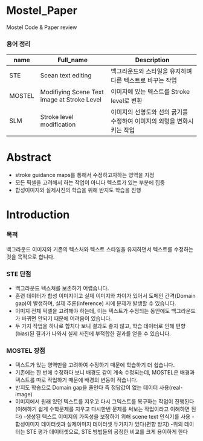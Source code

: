 # Mostel_Paper
Mostel Code & Paper review


### 용어 정리

| name   | Full_name   | Description   |
|-------|-------|-------|
| STE | Scean text editing | 백그라운드와 스타일을 유지하며 다른 텍스트로 바꾸는 작업 |
| MOSTEL | Modifiying Scene Text image at Stroke Level | 이미지에 있는 텍스트를 Stroke level로 변환 |
| SLM | Stroke level modification |  이미지의 선명도와 선의 굵기를 수정하여 이미지의 외형을 변화시키는 작업|


# Abstract

- stroke guidance maps를 통해서 수정하고자하는 영역을 지정
- 모든 픽셀을 고려해서 하는 작업이 아니다 텍스트가 있는 부분에 집중
- 합성이미지와 실제사진의 학습을 위해 반지도 학습을 진행

# Introduction

### 목적
백그라운드 이미지와 기존의 텍스처와 텍스트 스타일을 유지하면서 텍스트를 수정하는 것을 목적으로 합니다.

### STE 단점
- 백그라운드 텍스처를 보존하기 어렵습니다.
- 훈련 데이터가 합성 이미지이고 실제 이미지와 차이가 있어서 도메인 간격(Domain gap)이 발생하며, 실제 추론(inference) 시에 문제가 발생할 수 있습니다.
- 이미지 전체 픽셀을 고려해야 하는데, 이는 텍스트가 수정되는 동안에도 백그라운드가 바뀌면 안되기 때문에 어려움이 있습니다.
- 두 가지 작업을 하나로 합치다 보니 결과도 좋지 않고, 학습 데이터로 인해 편향(bias)된 결과가 나와서 실제 사진에 부적합한 결과를 얻을 수 있습니다.

### MOSTEL 장점
- 텍스트가 있는 영역만을 고려하여 수정하기 때문에 학습하기 더 쉽습니다.
- 기존에는 한 번에 수정하다 보니 배경도 같이 계속 수정되는데, MOSTEL은 배경과 텍스트를 따로 작업하기 때문에 배경의 변동이 적습니다.
- 반지도 학습으로 Domain gap을 줄인다 즉 정답값이 없는 데이터 사용(real-image)
- 이미지에서 원래 있던 텍스트를 지우고 다시 그텍스트를 복구하는 작업이 진행된다 (이해하기 쉽게 수학문제를 지우고 다시한번 문제를 써보는 작업이라고 이해하면 된다)
-생성된 텍스트 이미지의 가독성을 보장하기 위해 scene text 인식기를 사용
-합성이미지 데이터셋과 실제이미지 데이터셋 두가지가 있다(편향 방지)
-위의 데이터는 STE 평가 데이터셋으로, STE 방법들의 공정한 비교를 크게 용이하게 한다


  

